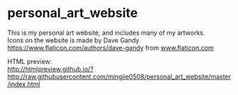 # personal_art_website
This is my personal art website, and includes many of my artworks.</br>
Icons on the website is made by Dave Gandy https://www.flaticon.com/authors/dave-gandy from www.flaticon.com</br>

HTML preview:</br>
http://htmlpreview.github.io/?http://raw.githubusercontent.com/mingjie0508/personal_art_website/master/index.html
